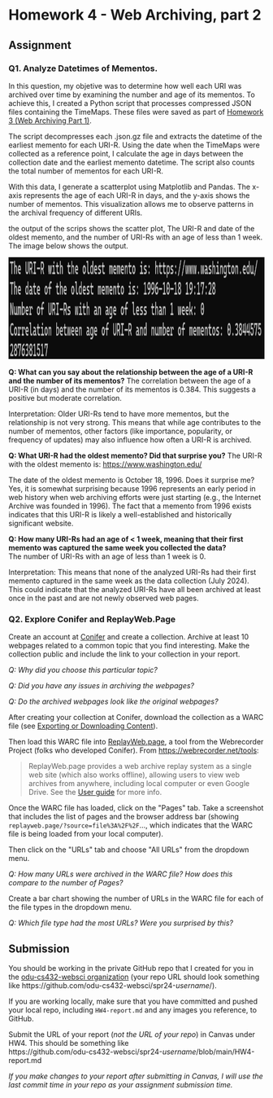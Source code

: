 # Homework 4 - Web Archiving, part 2

## Assignment

### Q1. Analyze Datetimes of Mementos.

In this question, my objetive was to determine how well each URI was archived over time by examining the number and age of its mementos. To achieve this, I created a Python script that processes compressed JSON files containing the TimeMaps. These files were saved as part of [Homework 3 (Web Archiving Part 1)](https://github.com/jgbotello/Web-Science/tree/main/HW3-Web%20Archiving/get%20Timemaps/timemaps).

The script decompresses each .json.gz file and extracts the datetime of the earliest memento for each URI-R. Using the date when the TimeMaps were collected as a reference point, I calculate the age in days between the collection date and the earliest memento datetime. The script also counts the total number of mementos for each URI-R.

With this data, I generate a scatterplot using Matplotlib and Pandas. The x-axis represents the age of each URI-R in days, and the y-axis shows the number of mementos. This visualization allows me to observe patterns in the archival frequency of different URIs.

the output of the scrips shows the scatter plot, The URI-R and date of the oldest memento, and the number of URI-Rs with an age of less than 1 week. The image below shows the output.

<img src="Images/output.png" height="200" alt="">

**Q: What can you say about the relationship between the age of a URI-R and the number of its mementos?**
The correlation between the age of a URI-R (in days) and the number of its mementos is 0.384. This suggests a positive but moderate correlation.

Interpretation: Older URI-Rs tend to have more mementos, but the relationship is not very strong. This means that while age contributes to the number of mementos, other factors (like importance, popularity, or frequency of updates) may also influence how often a URI-R is archived.


**Q: What URI-R had the oldest memento? Did that surprise you?**
The URI-R with the oldest memento is: https://www.washington.edu/

The date of the oldest memento is October 18, 1996.
Does it surprise me?
Yes, it is somewhat surprising because 1996 represents an early period in web history when web archiving efforts were just starting (e.g., the Internet Archive was founded in 1996). The fact that a memento from 1996 exists indicates that this URI-R is likely a well-established and historically significant website.


**Q: How many URI-Rs had an age of < 1 week, meaning that their first memento was captured the same week you collected the data?**                                                              
The number of URI-Rs with an age of less than 1 week is 0.

Interpretation: This means that none of the analyzed URI-Rs had their first memento captured in the same week as the data collection (July 2024). This could indicate that the analyzed URI-Rs have all been archived at least once in the past and are not newly observed web pages.


### Q2. Explore Conifer and ReplayWeb.Page

Create an account at [Conifer](https://conifer.rhizome.org) and create a collection.  Archive at least 10 webpages related to a common topic that you find interesting. Make the collection public and include the link to your collection in your report.

*Q: Why did you choose this particular topic?*

*Q: Did you have any issues in archiving the webpages?*

*Q: Do the archived webpages look like the original webpages?*

After creating your collection at Conifer, download the collection as a WARC file (see [Exporting or Downloading Content](https://guide.conifer.rhizome.org/docs/manage-sessions/exporting-warc/)).

Then load this WARC file into [ReplayWeb.page](https://replayweb.page), a tool from the Webrecorder Project (folks who developed Conifer).  From <https://webrecorder.net/tools>:

<blockquote>ReplayWeb.page provides a web archive replay system as a single web site (which also works offline), allowing users to view web archives from anywhere, including local computer or even Google Drive. See the <a href="https://replayweb.page/docs">User guide</a> for more info.</blockquote>

Once the WARC file has loaded, click on the "Pages" tab.  Take a screenshot that includes the list of pages and the browser address bar (showing `replayweb.page/?source=file%3A%2F%2F`..., which indicates that the WARC file is being loaded from your local computer).

Then click on the "URLs" tab and choose "All URLs" from the dropdown menu.  

*Q: How many URLs were archived in the WARC file?  How does this compare to the number of Pages?*

Create a bar chart showing the number of URLs in the WARC file for each of the file types in the dropdown menu.

*Q: Which file type had the most URLs?  Were you surprised by this?*

## Submission

You should be working in the private GitHub repo that I created for you in the [odu-cs432-websci organization](https://github.com/odu-cs432-websci/) (your repo URL should look something like https<nolink>://github.com/odu-cs432-websci/spr24-*username*/). 

If you are working locally, make sure that you have committed and pushed your local repo, including `HW4-report.md` and any images you reference, to GitHub. 

Submit the URL of your report (*not the URL of your repo*) in Canvas under HW4. This should be something like  
https<nolink>://github.com/odu-cs432-websci/spr24-*username*/blob/main/HW4-report.md

*If you make changes to your report after submitting in Canvas, I will use the last commit time in your repo as your assignment submission time.*
